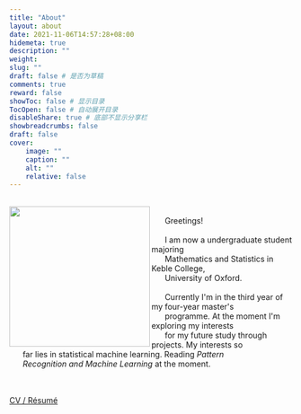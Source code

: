 ```yaml
---
title: "About"
layout: about
date: 2021-11-06T14:57:28+08:00
hidemeta: true
description: ""
weight:
slug: ""
draft: false # 是否为草稿
comments: true
reward: false
showToc: false # 显示目录
TocOpen: false # 自动展开目录
disableShare: true # 底部不显示分享栏
showbreadcrumbs: false
draft: false
cover:
    image: ""
    caption: ""
    alt: ""
    relative: false
---
```


<br />

<img align="left" src="self_image.jpeg" style="width: 250px" class="img_floats" />
<br />
&nbsp; &nbsp; &nbsp; Greetings! <br/> <br/>
&nbsp; &nbsp; &nbsp; I am now a undergraduate student majoring <br/>
&nbsp; &nbsp; &nbsp; Mathematics and Statistics in Keble College, <br/>
&nbsp; &nbsp; &nbsp; University of Oxford. <br/> <br/>
&nbsp; &nbsp; &nbsp; Currently I'm in the third year of my four-year master's <br/>
&nbsp; &nbsp; &nbsp; programme. At the moment I'm exploring my interests <br/>
&nbsp; &nbsp; &nbsp; for my future study through projects. My interests so <br/>
&nbsp; &nbsp; &nbsp; far lies in statistical machine learning. Reading <em>Pattern <br/>
&nbsp; &nbsp; &nbsp; Recognition and Machine Learning</em> at the moment.<br/><br/>
<br/>

[CV / Résumé](Wenjie_Fan.pdf) 
